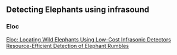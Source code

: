 ## Detecting Elephants using infrasound

### Eloc

[Eloc: Locating Wild Elephants Using Low-Cost Infrasonic Detectors](https://www.researchgate.net/publication/320596116_Eloc_Locating_Wild_Elephants_Using_Low-Cost_Infrasonic_Detectors)
[Resource-Efficient Detection of Elephant Rumbles](https://www.researchgate.net/publication/323790342_Resource-Efficient_Detection_of_Elephant_Rumbles)




